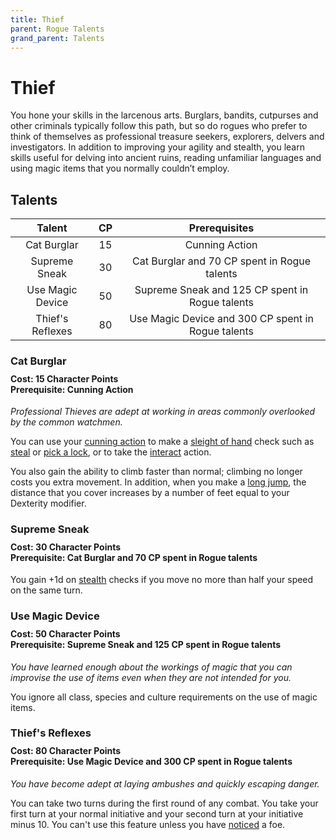 ```yaml
---
title: Thief
parent: Rogue Talents
grand_parent: Talents
---
```


# Thief
You hone your skills in the larcenous arts. Burglars, bandits, cutpurses and other criminals typically follow this path, but so do rogues who prefer to think of themselves as professional treasure seekers, explorers, delvers and investigators. In addition to improving your agility and stealth, you learn skills useful for delving into ancient ruins, reading unfamiliar languages and using magic items that you normally couldn’t employ.

## Talents

| Talent | CP | Prerequisites |
|:------:|:--:|:-------------:|
| Cat Burglar      | 15 | Cunning Action |
| Supreme Sneak    | 30 | Cat Burglar and 70 CP spent in Rogue talents |
| Use Magic Device | 50 | Supreme Sneak and 125 CP spent in Rogue talents |
| Thief's Reflexes | 80 | Use Magic Device and 300 CP spent in Rogue talents |

### Cat Burglar

<div style="margin-top:-10px;"></div>

#### **Cost:** 15 Character Points<br>**Prerequisite:** Cunning Action
*Professional Thieves are adept at working in areas commonly overlooked by the common watchmen.*

You can use your [cunning action](https://stormchaserroleplaying.com/stormchaserRPG/Talents/Rogue/#cunning-action) to make a [sleight of hand](https://stormchaserroleplaying.com/stormchaserRPG/Skills/SleightofHand/) check such as [steal](https://stormchaserroleplaying.com/stormchaserRPG/Skills/SleightofHand/Steal/) or [pick a lock](https://stormchaserroleplaying.com/stormchaserRPG/Skills/SleightofHand/PickLock/), or to take the [interact](https://stormchaserroleplaying.com/stormchaserRPG/Combat/Actions/Interact/) action.

You also gain the ability to climb faster than normal; climbing no longer costs you extra movement. In addition, when you make a [long jump](https://stormchaserroleplaying.com/stormchaserRPG/Skills/Athletics/Jump/#long-jump), the distance that you cover increases by a number of feet equal to your Dexterity modifier.

### Supreme Sneak

<div style="margin-top:-10px;"></div>

#### **Cost:** 30 Character Points<br>**Prerequisite:** Cat Burglar and 70 CP spent in Rogue talents
You gain +1d on [stealth](https://stormchaserroleplaying.com/stormchaserRPG/Skills/Stealth/) checks if you move no more than half your speed on the same turn.

### Use Magic Device

<div style="margin-top:-10px;"></div>

#### **Cost:** 50 Character Points<br>**Prerequisite:** Supreme Sneak and 125 CP spent in Rogue talents
*You have learned enough about the workings of magic that you can improvise the use of items even when they are not intended for you.*

You ignore all class, species and culture requirements on the use of magic items.

### Thief's Reflexes

<div style="margin-top:-10px;"></div>

#### **Cost:** 80 Character Points<br>**Prerequisite:** Use Magic Device and 300 CP spent in Rogue talents
*You have become adept at laying ambushes and quickly escaping danger.*

You can take two turns during the first round of any combat. You take your first turn at your normal initiative and your second turn at your initiative minus 10. You can't use this feature unless you have [noticed](https://stormchaserroleplaying.com/stormchaserRPG/General/Awareness/Detecting/#unnoticed) a foe.
